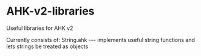 # AHK-v2-libraries
Useful libraries for AHK v2

Currently consists of:
String.ahk  ---  implements useful string functions and lets strings be treated as objects